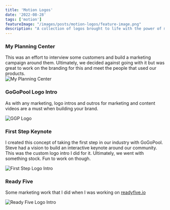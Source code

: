 ```yaml
---
title: 'Motion Logos'
date: '2022-08-28'
tags: ['motion']
featureImage: "/images/posts/motion-logos/feature-image.png"
description: "A collection of logos brought to life with the power of motion"
---
```


### My Planning Center

This was an effort to interview some customers and build a marketing campaign around them. Ultimately, we decided against going with it but was great to work on the branding for this and meet the people that used our products.
<br/>
![My Planning Center](/images/posts/motion-logos/my-planning-center.gif)

### GoGoPool Logo Intro

As with any marketing, logo intros and outros for marketing and content videos are a must when building your brand.

![GGP Logo](/images/posts/motion-logos/ggp-logo-outro.gif)
<br/>


### First Step Keynote

I created this concept of taking the first step in our industry with GoGoPool. Steve had a vision to build an interactive keynote around our community. This was the custom logo intro I did for it. Ultimately, we went with something stock. Fun to work on though.

![First Step Logo Intro](/images/posts/motion-logos/fs-outro.gif)

### Ready Five

Some marketing work that I did when I was working on [readyfive.io](https://readyfive.io)

![Ready Five Logo Intro](/images/posts/motion-logos/rf-logo-outro.gif)
